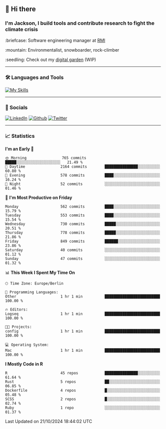 ## :wave: Hi there
### I'm Jackson, I build tools and contribute research to fight the climate crisis
<p> :briefcase: Software engineering manager at <a href="https://rmi.org/" alt="RMI">RMI</a></p>
<p> :mountain: Environmentalist, snowboarder, rock-climber</p>
<p> :seedling: Check out my <a href="https://jdhoffa.github.io/" alt="digital garden">digital garden</a> (WIP) </p>

---

### :hammer_and_wrench: Languages and Tools

[![My Skills](https://skillicons.dev/icons?i=r,python,rust,docker,svelte,js,neovim,azure,postgresql,kubernetes,html,css&perline=6&theme=dark)](https://skillicons.dev)

---

### :iphone: Socials

[![LinkedIn](https://skillicons.dev/icons?i=linkedin&theme=dark)](https://www.linkedin.com/in/jackson-hoffart/) 
[![Github](https://skillicons.dev/icons?i=github&theme=dark)](https://github.com/jdhoffa) 
[![Twitter](https://skillicons.dev/icons?i=twitter&theme=dark)](https://twitter.com/jdhoffart) 

---

### :chart_with_upwards_trend: Statistics

 
<!--START_SECTION:waka-->
**I'm an Early 🐤** 

```text
🌞 Morning                765 commits         █████░░░░░░░░░░░░░░░░░░░░   21.49 % 
🌆 Daytime                2164 commits        ███████████████░░░░░░░░░░   60.80 % 
🌃 Evening                578 commits         ████░░░░░░░░░░░░░░░░░░░░░   16.24 % 
🌙 Night                  52 commits          ░░░░░░░░░░░░░░░░░░░░░░░░░   01.46 % 
```
📅 **I'm Most Productive on Friday** 

```text
Monday                   562 commits         ████░░░░░░░░░░░░░░░░░░░░░   15.79 % 
Tuesday                  553 commits         ████░░░░░░░░░░░░░░░░░░░░░   15.54 % 
Wednesday                730 commits         █████░░░░░░░░░░░░░░░░░░░░   20.51 % 
Thursday                 778 commits         █████░░░░░░░░░░░░░░░░░░░░   21.86 % 
Friday                   849 commits         ██████░░░░░░░░░░░░░░░░░░░   23.86 % 
Saturday                 40 commits          ░░░░░░░░░░░░░░░░░░░░░░░░░   01.12 % 
Sunday                   47 commits          ░░░░░░░░░░░░░░░░░░░░░░░░░   01.32 % 
```


📊 **This Week I Spent My Time On** 

```text
🕑︎ Time Zone: Europe/Berlin

💬 Programming Languages: 
Other                    1 hr 1 min          █████████████████████████   100.00 % 

🔥 Editors: 
Logseq                   1 hr 1 min          █████████████████████████   100.00 % 

🐱‍💻 Projects: 
config                   1 hr 1 min          █████████████████████████   100.00 % 

💻 Operating System: 
Mac                      1 hr 1 min          █████████████████████████   100.00 % 
```

**I Mostly Code in R** 

```text
R                        45 repos            ███████████████░░░░░░░░░░   61.64 % 
Rust                     5 repos             ██░░░░░░░░░░░░░░░░░░░░░░░   06.85 % 
Dockerfile               4 repos             █░░░░░░░░░░░░░░░░░░░░░░░░   05.48 % 
SCSS                     2 repos             █░░░░░░░░░░░░░░░░░░░░░░░░   02.74 % 
Ruby                     1 repo              ░░░░░░░░░░░░░░░░░░░░░░░░░   01.37 % 
```




 Last Updated on 21/10/2024 18:44:02 UTC
<!--END_SECTION:waka-->
